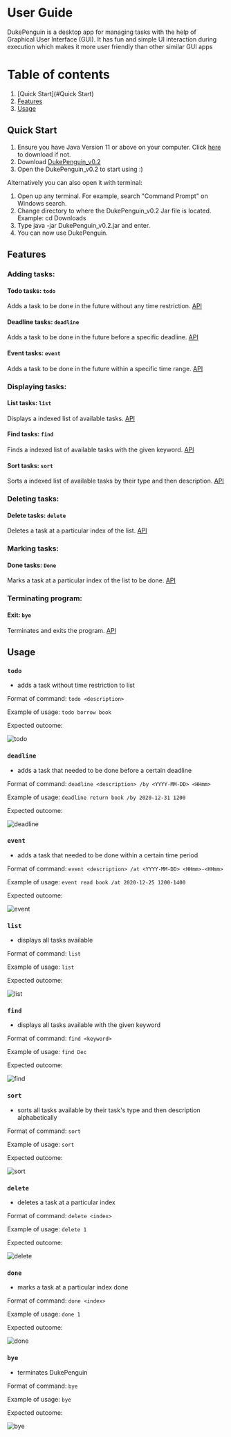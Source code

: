 # User Guide
DukePenguin is a desktop app for managing tasks with the help of Graphical User Interface (GUI). It has fun and simple UI interaction during execution which makes it more user friendly than other similar GUI apps

# Table of contents
1. [Quick Start](#Quick Start)
1. [Features](#Features)
1. [Usage](#Usage)

## Quick Start
1. Ensure you have Java Version 11 or above on your computer. Click [here](https://www.oracle.com/java/technologies/javase/jdk11-archive-downloads.html) to download if not.
1. Download [DukePenguin_v0.2](https://github.com/Jaylenlee/ip/releases/tag/v0.2)
1. Open the DukePenguin_v0.2 to start using :)

Alternatively you can also open it with terminal:
1. Open up any terminal. For example, search "Command Prompt" on Windows search.
1. Change directory to where the DukePenguin_v0.2 Jar file is located. Example: cd Downloads
1. Type java -jar DukePenguin_v0.2.jar and enter.
1. You can now use DukePenguin.

## Features 

### Adding tasks:
#### Todo tasks: `todo`
 Adds a task to be done in the future without any time restriction.
 [API](#todo) 

 #### Deadline tasks: `deadline`
 Adds a task to be done in the future before a specific deadline.
 [API](#deadline) 
 
#### Event tasks: `event`
 Adds a task to be done in the future within a specific time range.
 [API](#event) 
 
### Displaying tasks:
#### List tasks: `list`
 Displays a indexed list of available tasks.
 [API](#list) 
 
#### Find tasks: `find`
 Finds a indexed list of available tasks with the given keyword.
 [API](#find) 
 
#### Sort tasks: `sort`
Sorts a indexed list of available tasks by their type and then description.
 [API](#sort) 
 
### Deleting tasks:
#### Delete tasks: `delete`
Deletes a task at a particular index of the list.
 [API](#delete) 
  
### Marking tasks:
#### Done tasks: `Done`
 Marks a task at a particular index of the list to be done. 
 [API](#done) 
  
### Terminating program:
#### Exit: `bye`
Terminates and exits the program. 
[API](#bye) 
   
## Usage
### `todo` <a name="todo"></a>
 - adds a task without time restriction to list 

Format of command: `todo <description>`

Example of usage: `todo borrow book`

Expected outcome:

![todo](./expectedOutcome/todo.jpg)


### `deadline` <a name="deadline"></a>
- adds a task that needed to be done before a certain deadline

Format of command: `deadline <description> /by <YYYY-MM-DD> <HHmm>`

Example of usage: `deadline return book /by 2020-12-31 1200`

Expected outcome:

![deadline](./expectedOutcome/deadline.jpg)


### `event` <a name="event"></a>
- adds a task that needed to be done within a certain time period

Format of command: `event <description> /at <YYYY-MM-DD> <HHmm>-<HHmm>`

Example of usage: `event read book /at 2020-12-25 1200-1400`

Expected outcome:

![event](./expectedOutcome/event.jpg)

### `list` <a name="list"></a>
- displays all tasks available

Format of command: `list`

Example of usage: `list`

Expected outcome:

![list](./expectedOutcome/list.jpg)

### `find`  <a name="find"></a>
- displays all tasks available with the given keyword

Format of command: `find <keyword>`

Example of usage: `find Dec`

Expected outcome:

![find](./expectedOutcome/find.jpg)

### `sort` <a name="sort"></a>
- sorts all tasks available by their task's type and then description alphabetically

Format of command: `sort`

Example of usage: `sort`

Expected outcome:

![sort](./expectedOutcome/sort.jpg)

### `delete` <a name="delete"></a>
- deletes a task at a particular index

Format of command: `delete <index>`

Example of usage: `delete 1`

Expected outcome:

![delete](./expectedOutcome/delete.jpg)

### `done` <a name="done"></a>
- marks a task at a particular index done

Format of command: `done <index>`

Example of usage: `done 1`

Expected outcome:

![done](./expectedOutcome/done.jpg)

### `bye` <a name="bye"></a>
- terminates DukePenguin

Format of command: `bye`

Example of usage: `bye`

Expected outcome:

![bye](./expectedOutcome/bye.jpg)
